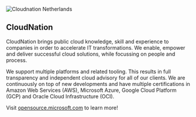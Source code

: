 ![Cloudnation Netherlands](https://github.com/CloudnationNetherlands/.github/blob/main/images/CN_Logo_Color_Black_rgb.png) 

## CloudNation

CloudNation brings public cloud knowledge, skill and experience to companies in order to accelerate IT transformations. We enable, empower and deliver successful cloud solutions, while focussing on people and process.

We support multiple platforms and related tooling. This results in full transparency and independent cloud advisory for all of our clients. We are continuously on top of new developments and have multiple certifications in Amazon Web Services (AWS), Microsoft Azure, Google Cloud Platform (GCP) and Oracle Cloud Infrastructure (OCI).

Visit [opensource.microsoft.com](https://opensource.microsoft.com) to learn more!